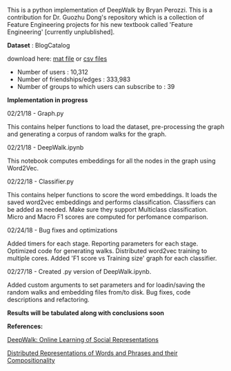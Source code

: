 This is a python implementation of DeepWalk by Bryan Perozzi. This is a contribution for Dr. Guozhu Dong's repository which is a collection of Feature Engineering projects for his new textbook called 'Feature Engineering' [currently unplublished]. 

**Dataset** : BlogCatalog 

download here:
[mat file](http://leitang.net/social_dimension.html) or [csv files](http://socialcomputing.asu.edu/datasets/BlogCatalog3)
- Number of users : 10,312
- Number of friendships/edges : 333,983
- Number of groups to which users can subscribe to : 39

**Implementation in progress**

02/21/18 - Graph.py

This contains helper functions to load the dataset, pre-processing the graph and generating a corpus of random walks for the graph.

02/21/18 - DeepWalk.ipynb

This notebook computes embeddings for all the nodes in the graph using Word2Vec. 

02/22/18 - Classifier.py

This contains helper functions to score the word embeddings. It loads the saved word2vec embeddings and performs classification. Classifiers can be added as needed. Make sure they support Multiclass classification. Micro and Macro F1 scores are computed for perfomance comparison. 

02/24/18 - Bug fixes and optimizations

Added timers for each stage. Reporting parameters for each stage. Optimized code for generating walks. Distributed word2vec training to multiple cores. Added 'F1 score vs Training size' graph for each classifier.  

02/27/18 - Created .py version of DeepWalk.ipynb. 

Added custom arguments to set parameters and for loadin/saving the random walks and embedding files from/to disk. Bug fixes, code descriptions and refactoring. 

**Results will be tabulated along with conclusions soon**
 

**References:**

[DeepWalk: Online Learning of Social Representations](http://dl.acm.org/citation.cfm?id=2623732)

[Distributed Representations of Words and Phrases and their Compositionality](http://papers.nips.cc/paper/5021-distributed-representations-of-words-andphrases)